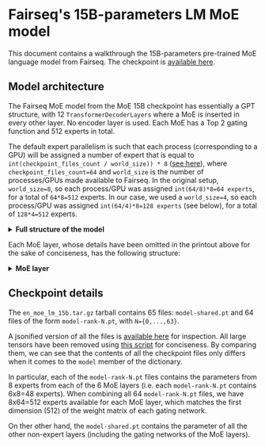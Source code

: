 # Fairseq's 15B-parameters LM MoE model

This document contains a walkthrough the 15B-parameters pre-trained MoE language model from Fairseq. The checkpoint is [available here](https://github.com/facebookresearch/fairseq/tree/main/examples/moe_lm). 

## Model architecture
The Fairseq MoE model from the MoE 15B checkpoint has essentially a GPT structure, with 12 `TransformerDecoderLayers` where a MoE is inserted in every other layer. No encoder layer is used. Each MoE has a Top 2 gating function and 512 experts in total. 

The default expert parallelism is such that each process (corresponding to a GPU) will be assigned a number of expert that is equal to `int(checkpoint_files_count / world_size)) * 8` ([see here](https://github.com/gabrieleoliaro/fairseq/blob/79b0f43322c97e38a7d1de346b97edac135766f8/fairseq/moe_checkpoint_utils.py#L141)), where `checkpoint_files_count=64` and `world_size` is the number of processes/GPUs made available to Fairseq. In the original setup, `world_size=8`, so each process/GPU was assigned `int(64/8)*8=64 experts`, for a total of `64*8=512` experts. In our case, we used a `world_size=4`, so each process/GPU was assigned `int(64/4)*8=128 experts` (see below), for a total of `128*4=512` experts.

<details>
<summary><b>Full structure of the model</b></summary>
<br>

```
TransformerLanguageModel(
  (decoder): TransformerDecoder(
    (dropout_module): FairseqDropout(p=0.1)
    (embed_tokens): Embedding(50264, 768, padding_idx=1)
    (embed_positions): SinusoidalPositionalEmbedding()
    (layers): ModuleList(
      (0): TransformerDecoderLayer(
        [checkpointed] 
        (dropout_module): FairseqDropout(p=0.1)
        (self_attn): MultiheadAttention(
          (dropout_module): FairseqDropout(p=0.1)
          (k_proj): Linear(in_features=768, out_features=768, bias=True)
          (v_proj): Linear(in_features=768, out_features=768, bias=True)
          (q_proj): Linear(in_features=768, out_features=768, bias=True)
          (out_proj): Linear(in_features=768, out_features=768, bias=True)
        )
        (self_attn_layer_norm): LayerNorm((768,), eps=1e-05, elementwise_affine=True)
        (activation_dropout_module): FairseqDropout(p=0.0)
        (fc1): Linear(in_features=768, out_features=3072, bias=True)
        (fc2): Linear(in_features=3072, out_features=768, bias=True)
        (final_layer_norm): LayerNorm((768,), eps=1e-05, elementwise_affine=True)
      )
      (1): TransformerDecoderLayer(
        [checkpointed] 
        (dropout_module): FairseqDropout(p=0.1)
        (self_attn): MultiheadAttention(
          (dropout_module): FairseqDropout(p=0.1)
          (k_proj): Linear(in_features=768, out_features=768, bias=True)
          (v_proj): Linear(in_features=768, out_features=768, bias=True)
          (q_proj): Linear(in_features=768, out_features=768, bias=True)
          (out_proj): Linear(in_features=768, out_features=768, bias=True)
        )
        (self_attn_layer_norm): LayerNorm((768,), eps=1e-05, elementwise_affine=True)
        (moe_layer): MOELayer()
        (final_layer_norm): LayerNorm((768,), eps=1e-05, elementwise_affine=True)
      )
      (2): TransformerDecoderLayer(
        [checkpointed] 
        (dropout_module): FairseqDropout(p=0.1)
        (self_attn): MultiheadAttention(
          (dropout_module): FairseqDropout(p=0.1)
          (k_proj): Linear(in_features=768, out_features=768, bias=True)
          (v_proj): Linear(in_features=768, out_features=768, bias=True)
          (q_proj): Linear(in_features=768, out_features=768, bias=True)
          (out_proj): Linear(in_features=768, out_features=768, bias=True)
        )
        (self_attn_layer_norm): LayerNorm((768,), eps=1e-05, elementwise_affine=True)
        (activation_dropout_module): FairseqDropout(p=0.0)
        (fc1): Linear(in_features=768, out_features=3072, bias=True)
        (fc2): Linear(in_features=3072, out_features=768, bias=True)
        (final_layer_norm): LayerNorm((768,), eps=1e-05, elementwise_affine=True)
      )
      (3): TransformerDecoderLayer(
        [checkpointed] 
        (dropout_module): FairseqDropout(p=0.1)
        (self_attn): MultiheadAttention(
          (dropout_module): FairseqDropout(p=0.1)
          (k_proj): Linear(in_features=768, out_features=768, bias=True)
          (v_proj): Linear(in_features=768, out_features=768, bias=True)
          (q_proj): Linear(in_features=768, out_features=768, bias=True)
          (out_proj): Linear(in_features=768, out_features=768, bias=True)
        )
        (self_attn_layer_norm): LayerNorm((768,), eps=1e-05, elementwise_affine=True)
        (moe_layer): MOELayer()
        (final_layer_norm): LayerNorm((768,), eps=1e-05, elementwise_affine=True)
      )
      (4): TransformerDecoderLayer(
        [checkpointed] 
        (dropout_module): FairseqDropout(p=0.1)
        (self_attn): MultiheadAttention(
          (dropout_module): FairseqDropout(p=0.1)
          (k_proj): Linear(in_features=768, out_features=768, bias=True)
          (v_proj): Linear(in_features=768, out_features=768, bias=True)
          (q_proj): Linear(in_features=768, out_features=768, bias=True)
          (out_proj): Linear(in_features=768, out_features=768, bias=True)
        )
        (self_attn_layer_norm): LayerNorm((768,), eps=1e-05, elementwise_affine=True)
        (activation_dropout_module): FairseqDropout(p=0.0)
        (fc1): Linear(in_features=768, out_features=3072, bias=True)
        (fc2): Linear(in_features=3072, out_features=768, bias=True)
        (final_layer_norm): LayerNorm((768,), eps=1e-05, elementwise_affine=True)
      )
      (5): TransformerDecoderLayer(
        [checkpointed] 
        (dropout_module): FairseqDropout(p=0.1)
        (self_attn): MultiheadAttention(
          (dropout_module): FairseqDropout(p=0.1)
          (k_proj): Linear(in_features=768, out_features=768, bias=True)
          (v_proj): Linear(in_features=768, out_features=768, bias=True)
          (q_proj): Linear(in_features=768, out_features=768, bias=True)
          (out_proj): Linear(in_features=768, out_features=768, bias=True)
        )
        (self_attn_layer_norm): LayerNorm((768,), eps=1e-05, elementwise_affine=True)
        (moe_layer): MOELayer()
        (final_layer_norm): LayerNorm((768,), eps=1e-05, elementwise_affine=True)
      )
      (6): TransformerDecoderLayer(
        [checkpointed] 
        (dropout_module): FairseqDropout(p=0.1)
        (self_attn): MultiheadAttention(
          (dropout_module): FairseqDropout(p=0.1)
          (k_proj): Linear(in_features=768, out_features=768, bias=True)
          (v_proj): Linear(in_features=768, out_features=768, bias=True)
          (q_proj): Linear(in_features=768, out_features=768, bias=True)
          (out_proj): Linear(in_features=768, out_features=768, bias=True)
        )
        (self_attn_layer_norm): LayerNorm((768,), eps=1e-05, elementwise_affine=True)
        (activation_dropout_module): FairseqDropout(p=0.0)
        (fc1): Linear(in_features=768, out_features=3072, bias=True)
        (fc2): Linear(in_features=3072, out_features=768, bias=True)
        (final_layer_norm): LayerNorm((768,), eps=1e-05, elementwise_affine=True)
      )
      (7): TransformerDecoderLayer(
        [checkpointed] 
        (dropout_module): FairseqDropout(p=0.1)
        (self_attn): MultiheadAttention(
          (dropout_module): FairseqDropout(p=0.1)
          (k_proj): Linear(in_features=768, out_features=768, bias=True)
          (v_proj): Linear(in_features=768, out_features=768, bias=True)
          (q_proj): Linear(in_features=768, out_features=768, bias=True)
          (out_proj): Linear(in_features=768, out_features=768, bias=True)
        )
        (self_attn_layer_norm): LayerNorm((768,), eps=1e-05, elementwise_affine=True)
        (moe_layer): MOELayer()
        (final_layer_norm): LayerNorm((768,), eps=1e-05, elementwise_affine=True)
      )
      (8): TransformerDecoderLayer(
        [checkpointed] 
        (dropout_module): FairseqDropout(p=0.1)
        (self_attn): MultiheadAttention(
          (dropout_module): FairseqDropout(p=0.1)
          (k_proj): Linear(in_features=768, out_features=768, bias=True)
          (v_proj): Linear(in_features=768, out_features=768, bias=True)
          (q_proj): Linear(in_features=768, out_features=768, bias=True)
          (out_proj): Linear(in_features=768, out_features=768, bias=True)
        )
        (self_attn_layer_norm): LayerNorm((768,), eps=1e-05, elementwise_affine=True)
        (activation_dropout_module): FairseqDropout(p=0.0)
        (fc1): Linear(in_features=768, out_features=3072, bias=True)
        (fc2): Linear(in_features=3072, out_features=768, bias=True)
        (final_layer_norm): LayerNorm((768,), eps=1e-05, elementwise_affine=True)
      )
      (9): TransformerDecoderLayer(
        [checkpointed] 
        (dropout_module): FairseqDropout(p=0.1)
        (self_attn): MultiheadAttention(
          (dropout_module): FairseqDropout(p=0.1)
          (k_proj): Linear(in_features=768, out_features=768, bias=True)
          (v_proj): Linear(in_features=768, out_features=768, bias=True)
          (q_proj): Linear(in_features=768, out_features=768, bias=True)
          (out_proj): Linear(in_features=768, out_features=768, bias=True)
        )
        (self_attn_layer_norm): LayerNorm((768,), eps=1e-05, elementwise_affine=True)
        (moe_layer): MOELayer()
        (final_layer_norm): LayerNorm((768,), eps=1e-05, elementwise_affine=True)
      )
      (10): TransformerDecoderLayer(
        [checkpointed] 
        (dropout_module): FairseqDropout(p=0.1)
        (self_attn): MultiheadAttention(
          (dropout_module): FairseqDropout(p=0.1)
          (k_proj): Linear(in_features=768, out_features=768, bias=True)
          (v_proj): Linear(in_features=768, out_features=768, bias=True)
          (q_proj): Linear(in_features=768, out_features=768, bias=True)
          (out_proj): Linear(in_features=768, out_features=768, bias=True)
        )
        (self_attn_layer_norm): LayerNorm((768,), eps=1e-05, elementwise_affine=True)
        (activation_dropout_module): FairseqDropout(p=0.0)
        (fc1): Linear(in_features=768, out_features=3072, bias=True)
        (fc2): Linear(in_features=3072, out_features=768, bias=True)
        (final_layer_norm): LayerNorm((768,), eps=1e-05, elementwise_affine=True)
      )
      (11): TransformerDecoderLayer(
        [checkpointed] 
        (dropout_module): FairseqDropout(p=0.1)
        (self_attn): MultiheadAttention(
          (dropout_module): FairseqDropout(p=0.1)
          (k_proj): Linear(in_features=768, out_features=768, bias=True)
          (v_proj): Linear(in_features=768, out_features=768, bias=True)
          (q_proj): Linear(in_features=768, out_features=768, bias=True)
          (out_proj): Linear(in_features=768, out_features=768, bias=True)
        )
        (self_attn_layer_norm): LayerNorm((768,), eps=1e-05, elementwise_affine=True)
        (moe_layer): MOELayer()
        (final_layer_norm): LayerNorm((768,), eps=1e-05, elementwise_affine=True)
      )
    )
    (layer_norm): LayerNorm((768,), eps=1e-05, elementwise_affine=True)
    (output_projection): Linear(in_features=768, out_features=50264, bias=False)
  )
)
```

</details>

Each MoE layer, whose details have been omitted in the printout above for the sake of conciseness, has the following structure:

<details>
<summary><b>MoE layer</b></summary>
<br>

```
(moe_layer): MOELayer(
	(gate): Top2Gate(
		(wg): Linear(in_features=768, out_features=512, bias=False)
	)
	(experts): ModuleList(
		(0): FeedForwardNetwork(
			(activation_dropout_module): FairseqDropout(p=0.0)
			(fc1): Linear(in_features=768, out_features=3072, bias=True)
			(fc2): Linear(in_features=3072, out_features=768, bias=True)
			(dropout_module): FairseqDropout(p=0.1)
		)
		(1): FeedForwardNetwork(
			(activation_dropout_module): FairseqDropout(p=0.0)
			(fc1): Linear(in_features=768, out_features=3072, bias=True)
			(fc2): Linear(in_features=3072, out_features=768, bias=True)
			(dropout_module): FairseqDropout(p=0.1)
		)

		...
		...
		...

		(126): FeedForwardNetwork(
			(activation_dropout_module): FairseqDropout(p=0.0)
			(fc1): Linear(in_features=768, out_features=3072, bias=True)
			(fc2): Linear(in_features=3072, out_features=768, bias=True)
			(dropout_module): FairseqDropout(p=0.1)
		)
		(127): FeedForwardNetwork(
			(activation_dropout_module): FairseqDropout(p=0.0)
			(fc1): Linear(in_features=768, out_features=3072, bias=True)
			(fc2): Linear(in_features=3072, out_features=768, bias=True)
			(dropout_module): FairseqDropout(p=0.1)
		)
	)
)

```

</details>


## Checkpoint details
The `en_moe_lm_15b.tar.gz` tarball contains 65 files: `model-shared.pt` and 64 files of the form `model-rank-N.pt`, with `N={0,...,63}`.

A jsonified version of all the files is [available here]() for inspection. All large tensors have been removed using [this script](../utils/jsonify_pretrained_checkpoint.py) for conciseness. By comparing them, we can see that the contents of all the checkpoint files only differs when it comes to the `model` member of the dictionary. 

In particular, each of the `model-rank-N.pt` files contains the parameters from 8 experts from each of the 6 MoE layers (i.e. each `model-rank-N.pt` contains 6x8=48 experts). When combining all 64 `model-rank-N.pt` files, we have 8x64=512 experts available for each MoE layer, which matches the first dimension (512) of the weight matrix of each gating network.

On ther other hand, the `model-shared.pt` contains the parameter of all the other non-expert layers (including the gating networks of the MoE layers).



